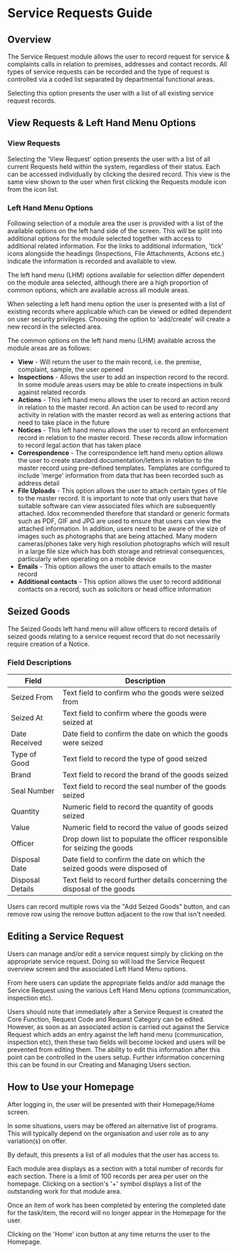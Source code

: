 # Service Requests Guide

## Overview

The Service Request module allows the user to record request for service & complaints calls in relation to premises, addresses and contact records. All types of service requests can be recorded and the type of request is controlled via a coded list separated by departmental functional areas.

Selecting this option presents the user with a list of all existing service request records.

## View Requests & Left Hand Menu Options

### View Requests

Selecting the 'View Request' option presents the user with a list of all current Requests held within the system, regardless of their status. Each can be accessed individually by clicking the desired record. This view is the same view shown to the user when first clicking the Requests module icon from the icon list.

### Left Hand Menu Options

Following selection of a module area the user is provided with a list of the available options on the left hand side of the screen. This will be split into additional options for the module selected together with access to additional related information. For the links to additional information, 'tick' icons alongside the headings (Inspections, File Attachments, Actions etc.) indicate the information is recorded and available to view.

The left hand menu (LHM) options available for selection differ dependent on the module area selected, although there are a high proportion of common options, which are available across all module areas.

When selecting a left hand menu option the user is presented with a list of existing records where applicable which can be viewed or edited dependent on user security privileges. Choosing the option to 'add/create' will create a new record in the selected area.

The common options on the left hand menu (LHM) available across the module areas are as follows:

- **View** - Will return the user to the main record, i.e. the premise, complaint, sample, the user opened
- **Inspections** - Allows the user to add an inspection record to the record. In some module areas users may be able to create inspections in bulk against related records
- **Actions** - This left hand menu allows the user to record an action record in relation to the master record. An action can be used to record any activity in relation with the master record as well as entering actions that need to take place in the future
- **Notices** - This left hand menu allows the user to record an enforcement record in relation to the master record. These records allow information to record legal action that has taken place
- **Correspondence** - The correspondence left hand menu option allows the user to create standard documentation/letters in relation to the master record using pre-defined templates. Templates are configured to include 'merge' information from data that has been recorded such as address detail
- **File Uploads** - This option allows the user to attach certain types of file to the master record. It is important to note that only users that have suitable software can view associated files which are subsequently attached. Idox recommended therefore that standard or generic formats such as PDF, GIF and JPG are used to ensure that users can view the attached information. In addition, users need to be aware of the size of images such as photographs that are being attached. Many modern cameras/phones take very high resolution photographs which will result in a large file size which has both storage and retrieval consequences, particularly when operating on a mobile device
- **Emails** - This option allows the user to attach emails to the master record
- **Additional contacts** - This option allows the user to record additional contacts on a record, such as solicitors or head office information

## Seized Goods

The Seized Goods left hand menu will allow officers to record details of seized goods relating to a service request record that do not necessarily require creation of a Notice.

### Field Descriptions

| Field | Description |
|-------|-------------|
| Seized From | Text field to confirm who the goods were seized from |
| Seized At | Text field to confirm where the goods were seized at |
| Date Received | Date field to confirm the date on which the goods were seized |
| Type of Good | Text field to record the type of good seized |
| Brand | Text field to record the brand of the goods seized |
| Seal Number | Text field to record the seal number of the goods seized |
| Quantity | Numeric field to record the quantity of goods seized |
| Value | Numeric field to record the value of goods seized |
| Officer | Drop down list to populate the officer responsible for seizing the goods |
| Disposal Date | Date field to confirm the date on which the seized goods were disposed of |
| Disposal Details | Text field to record further details concerning the disposal of the goods |

Users can record multiple rows via the "Add Seized Goods" button, and can remove row using the remove button adjacent to the row that isn't needed.

## Editing a Service Request

Users can manage and/or edit a service request simply by clicking on the appropriate service request. Doing so will load the Service Request overview screen and the associated Left Hand Menu options.

From here users can update the appropriate fields and/or add manage the Service Request using the various Left Hand Menu options (communication, inspection etc).

Users should note that immediately after a Service Request is created the Core Function, Request Code and Request Category can be edited. However, as soon as an associated action is carried out against the Service Request which adds an entry against the left hand menu (communication, inspection etc), then these two fields will become locked and users will be prevented from editing them. The ability to edit this information after this point can be controlled in the users setup. Further information concerning this can be found in our Creating and Managing Users section.

## How to Use your Homepage

After logging in, the user will be presented with their Homepage/Home screen.

In some situations, users may be offered an alternative list of programs. This will typically depend on the organisation and user role as to any variation(s) on offer.

By default, this presents a list of all modules that the user has access to.

Each module area displays as a section with a total number of records for each section. There is a limit of 100 records per area per user on the homepage. Clicking on a section's '+' symbol displays a list of the outstanding work for that module area.

Once an item of work has been completed by entering the completed date for the task/item, the record will no longer appear in the Homepage for the user.

Clicking on the 'Home' icon button at any time returns the user to the Homepage.